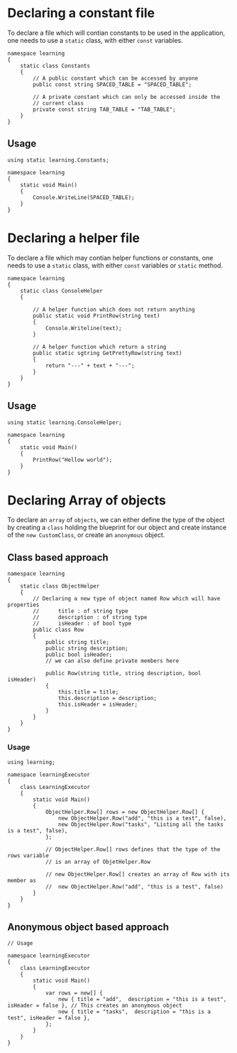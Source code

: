 # Declaring a constant file
To declare a file which will contian constants to be used in the application, one needs to use a `static` class, with either `const` variables.

```
namespace learning
{
    static class Constants
    {
        // A public constant which can be accessed by anyone
        public const string SPACED_TABLE = "SPACED_TABLE";

        // A private constant which can only be accessed inside the 
        // current class
        private const string TAB_TABLE = "TAB_TABLE";
    }
}
```

## Usage
```
using static learning.Constants;

namespace learning
{
    static void Main()
    {
        Console.WriteLine(SPACED_TABLE);
    }
}
```

# Declaring a helper file
To declare a file which may contian helper functions or constants, one needs to use a `static` class, with either `const` variables or `static` method.

```
namespace learning
{
    static class ConsoleHelper
    {
    
        // A helper function which does not return anything
        public static void PrintRow(string text)
        {
            Console.Writeline(text);
        }
        
        // A helper function which return a string
        public static sgtring GetPrettyRow(string text)
        {
            return "---" + text + "---";
        }       
    }
}
```


## Usage
```
using static learning.ConsoleHelper;

namespace learning
{
    static void Main()
    {
        PrintRow("Hellow world");
    }
}
```

# Declaring Array of objects
To declare an `array` of `objects`, we can either define the type of the object by creating a `class` holding the blueprint for our object and create instance of the `new CustomClass`, or create an `anonymous` object.

## Class based approach
```
namespace learning
{
    static class ObjectHelper
    {
        // Declaring a new type of object named Row which will have properties
        //      title : of string type
        //      description : of string type
        //      isHeader : of bool type
        public class Row
        {
            public string title;
            public string description;
            public bool isHeader;
            // we can also define private members here

            public Row(string title, string description, bool isHeader)
            {
                this.title = title;
                this.description = description;
                this.isHeader = isHeader;
            }
        }
    }
}
```

### Usage
```
using learning;

namespace learningExecutor
{
    class LearningExecutor
    {
        static void Main()
        {
            ObjectHelper.Row[] rows = new ObjectHelper.Row[] {
                new ObjectHelper.Row("add", "this is a test", false),
                new ObjectHelper.Row("tasks", "Listing all the tasks is a test", false),
            };

            // ObjectHelper.Row[] rows defines that the type of the rows variable
            // is an array of ObjetHelper.Row

            // new ObjectHelper.Row[] creates an array of Row with its member as
            //  new ObjectHelper.Row("add", "this is a test", false)
        }
    }
}
```

## Anonymous object based approach

```
// Usage

namespace learningExecutor
{
    class LearningExecutor
    {
        static void Main()
        {
            var rows = new[] {
                new { title = "add",  description = "this is a test", isHeader = false }, // This creates an anonymous object
                new { title = "tasks",  description = "this is a test", isHeader = false },
            };
        }
    }
}
```
